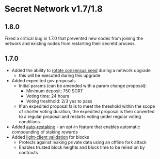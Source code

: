 # Secret Network v1.7/1.8

## 1.8.0

Fixed a critical bug in 1.7.0 that prevented new nodes from joining the network and existing nodes from restarting their secretd process.

## 1.7.0

* Added the ability to [rotate consensus seed](../../overview-ecosystem-and-technology/techstack/privacy-technology/encryption-key-management/consensus-seed-rotation.md) during a network upgrade
  * this will be executed during this upgrade
* Added expedited gov proposals
  * Initial params (can be amended with a param change proposal):
    * Minimum deposit: 750 SCRT
    * Voting time: 24 hours
    * Voting treshhold: 2/3 yes to pass
  * If an expedited proposal fails to meet the threshold within the scope of shorter voting duration, the expedited proposal is then converted to a regular proposal and restarts voting under regular voting conditions.
* Added [auto-restaking](../secret-contract-fundamentals/auto-restaking.md) - an opt-in feature that enables automatic compounding of staking rewards
* Added [light-client validation](../secret-contract-fundamentals/secret-contracts.md) for blocks
  * Protects against leaking private data using an offline fork attack
  * Enables trusted block heights and block time to be relied on by contracts

